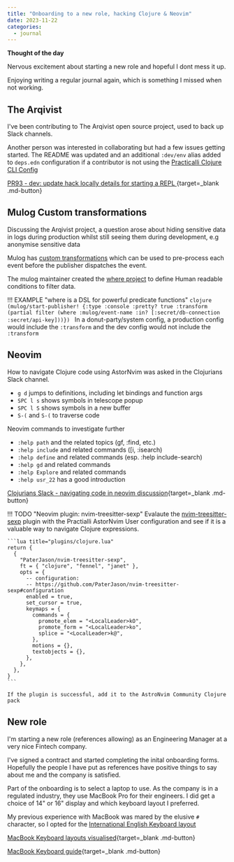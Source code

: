 ```yaml
---
title: "Onboarding to a new role, hacking Clojure & Neovim"
date: 2023-11-22
categories:
  - journal
---
```


**Thought of the day**

Nervous excitement about starting a new role and hopeful I dont mess it up.

Enjoying writing a regular journal again, which is something I missed when not working.

<!-- more -->

## The Arqivist

I've been contributing to The Arqivist open source project, used to back up Slack channels.

Another person was interested in collaborating but had a few issues getting started.  The README was updated and an additional `:dev/env` alias added to `deps.edn` configuration if a contributor is not using the [Practicalli Clojure CLI Config](https://practical.li/clojure/clojure-cli/practicalli-config/)

[PR93 - dev: update hack locally details for starting a REPL ](https://github.com/jcpsantiago/thearqivist/pull/93){target=_blank .md-button}


## Mulog Custom transformations

Discussing the Arqivist project, a question arose about hiding sensitive data in logs during production whilst still seeing them during development, e.g anonymise sensitive data

Mulog has [custom transformations](https://cljdoc.org/d/com.brunobonacci/mulog/0.9.0/doc/custom-transformations) which can be used to pre-process each event before the publisher dispatches the event.

The mulog maintainer created the [where project](https://github.com/BrunoBonacci/where) to define Human readable conditions to filter data. 

!!! EXAMPLE "where is a DSL for powerful predicate functions"
    ```clojure
    (mulog/start-publisher!
      {:type :console
       :pretty? true
       :transform
       (partial filter (where :mulog/event-name :in? [:secret/db-connection :secret/api-key]))})
    ```
In a donut-party/system config, a production config would include the `:transform` and the dev config would not include the `:transform`


## Neovim 

How to navigate Clojure code using AstorNvim was asked in the Clojurians Slack channel. 

- `g d` jumps to definitions, including let bindings and function args
- `SPC l s` shows symbols in telescope popup
- `SPC l S` shows symbols in a new buffer
- `S-(` and `S-(` to traverse code

Neovim commands to investigate further

- `:help path` and the related topics (gf, :find, etc.)
- `:help include` and related commands ([i, :isearch)
- `:help define` and related commands (esp. :help include-search)
- `:help gd` and related commands
- `:help Explore` and related commands
- `:help usr_22` has a good introduction

[Clojurians Slack - navigating code in neovim discussion](https://clojurians.slack.com/archives/C0DF8R51A/p1700651248926689){target=_blank .md-button} 

!!! TODO "Neovim plugin: nvim-treesitter-sexp"
    Evalaute the [nvim-treesitter-sexp](https://github.com/PaterJason/nvim-treesitter-sexp) plugin with the Practialli AstorNvim User configuration and see if it is a valuable way to navigate Clojure expressions.

    ```lua title="plugins/clojure.lua"
    return {
      {
        "PaterJason/nvim-treesitter-sexp",
        ft = { "clojure", "fennel", "janet" },
        opts = {
          -- configuration:
          -- https://github.com/PaterJason/nvim-treesitter-sexp#configuration
          enabled = true,
          set_cursor = true,
          keymaps = {
            commands = {
              promote_elem = "<LocalLeader>kO",
              promote_form = "<LocalLeader>ko",
              splice = "<LocalLeader>k@",
            },
            motions = {},
            textobjects = {},
          },
        },
      },
    }
    ```

    If the plugin is successful, add it to the AstroNvim Community Clojure pack


## New role

I'm starting a new role (references allowing) as an Engineering Manager at a very nice Fintech company.

I've signed a contract and started completing the inital onboarding forms.  Hopefully the people I have put as references have positive things to say about me and the company is satisfied.

Part of the onboarding is to select a laptop to use.  As the company is in a regulated industry, they use MacBook Pro for their engineers.  I did get a choice of 14" or 16" display and which keyboard layout I preferred.

My previous experience with MacBook was mared by the elusive `#` character, so I opted for the [International English Keyboard layout](https://keyshorts.com/blogs/blog/37615873-how-to-identify-macbook-keyboard-localization#us-international)

[MacBook Keyboard layouts visualised](https://keyshorts.com/blogs/blog/37615873-how-to-identify-macbook-keyboard-localization){target=_blank .md-button} 

[MacBook Keyboard guide](https://keyshorts.com/blogs/blog/41999105-the-ultimate-guide-to-macbook-keyboard){target=_blank .md-button} 



